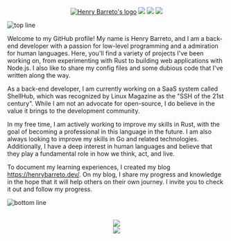 <div align="center">
  <a href="https://henrybarreto.dev/" target="_blank"><img src="https://user-images.githubusercontent.com/23109089/213782979-5a11a9cc-77ef-4334-8d9b-9f5c6587c44f.png" alt="Henry Barreto's logo" /></a>
  <a href="https://twitter.com/henrybarreto_"><img src="https://img.shields.io/badge/Twitter-1DA1F2?style=for-the-badge&logo=twitter&logoColor=white" /></a>
  <a href="https://www.linkedin.com/in/ruan-figueiredo/"><img src="https://img.shields.io/badge/LinkedIn-0077B5?style=for-the-badge&logo=linkedin&logoColor=white" /></a>
  <a href="https://medium.com/@henrybarreto"><img src="https://img.shields.io/badge/LinkedIn-000000?style=for-the-badge&logo=medium&logoColor=white" /></a>

  <br />
</div>

![top line](https://user-images.githubusercontent.com/23109089/213783502-9cf034cf-872c-4238-94d4-a170033234c0.png)

Welcome to my GitHub profile! My name is Henry Barreto, and I am a back-end developer with a passion for low-level programming and a admiration for human languages. Here, you'll find a variety of projects I've been working on, from experimenting with Rust to building web applications with Node.js. I also like to share my config files and some dubious code that I've written along the way.

As a back-end developer, I am currently working on a SaaS system called ShellHub, which was recognized by Linux Magazine as the "SSH of the 21st century". While I am not an advocate for open-source, I do believe in the value it brings to the development community.

In my free time, I am actively working to improve my skills in Rust, with the goal of becoming a professional in this language in the future. I am also always looking to improve my skills in Go and related technologies. Additionally, I have a deep interest in human languages and believe that they play a fundamental role in how we think, act, and live.

To document my learning experiences, I created my blog https://henrybarreto.dev/. On my blog, I share my progress and knowledge in the hope that it will help others on their own journey. I invite you to check it out and follow my progress.

![bottom line](https://user-images.githubusercontent.com/23109089/213783502-9cf034cf-872c-4238-94d4-a170033234c0.png)

<div align="center">
  <br />
  <img src="https://cr-skills-chart-widget.azurewebsites.net/api/api?username=henrybarreto&branding=false&width=700px&skills=Rust,Go,JavaScript,TypeScript,Java" />
</div>

<div align="center">
  <img src="https://user-images.githubusercontent.com/23109089/213783513-9f3e2a3f-c324-4250-8f37-acc6302127f7.png" />
</div>
